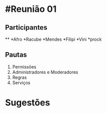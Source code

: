 #Reunião 01
==========

Participantes
-------------
  **
    *Afro
    *Racube
    *Mendes
    *Filipi
    *Vini
    *prock


Pautas
-------



1. Permissões 
2. Administradores e Moderadores
3. Regras
4. Serviços 

Sugestões
==========
